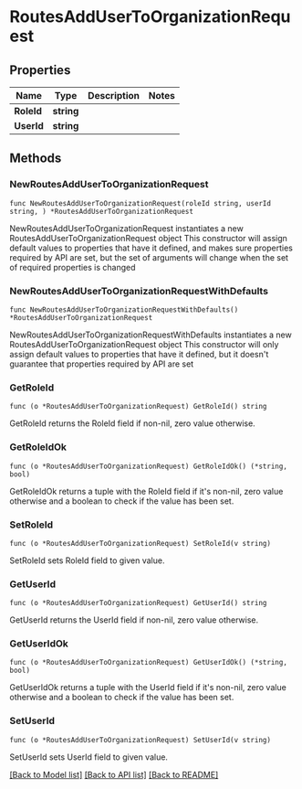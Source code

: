 # RoutesAddUserToOrganizationRequest

## Properties

Name | Type | Description | Notes
------------ | ------------- | ------------- | -------------
**RoleId** | **string** |  | 
**UserId** | **string** |  | 

## Methods

### NewRoutesAddUserToOrganizationRequest

`func NewRoutesAddUserToOrganizationRequest(roleId string, userId string, ) *RoutesAddUserToOrganizationRequest`

NewRoutesAddUserToOrganizationRequest instantiates a new RoutesAddUserToOrganizationRequest object
This constructor will assign default values to properties that have it defined,
and makes sure properties required by API are set, but the set of arguments
will change when the set of required properties is changed

### NewRoutesAddUserToOrganizationRequestWithDefaults

`func NewRoutesAddUserToOrganizationRequestWithDefaults() *RoutesAddUserToOrganizationRequest`

NewRoutesAddUserToOrganizationRequestWithDefaults instantiates a new RoutesAddUserToOrganizationRequest object
This constructor will only assign default values to properties that have it defined,
but it doesn't guarantee that properties required by API are set

### GetRoleId

`func (o *RoutesAddUserToOrganizationRequest) GetRoleId() string`

GetRoleId returns the RoleId field if non-nil, zero value otherwise.

### GetRoleIdOk

`func (o *RoutesAddUserToOrganizationRequest) GetRoleIdOk() (*string, bool)`

GetRoleIdOk returns a tuple with the RoleId field if it's non-nil, zero value otherwise
and a boolean to check if the value has been set.

### SetRoleId

`func (o *RoutesAddUserToOrganizationRequest) SetRoleId(v string)`

SetRoleId sets RoleId field to given value.


### GetUserId

`func (o *RoutesAddUserToOrganizationRequest) GetUserId() string`

GetUserId returns the UserId field if non-nil, zero value otherwise.

### GetUserIdOk

`func (o *RoutesAddUserToOrganizationRequest) GetUserIdOk() (*string, bool)`

GetUserIdOk returns a tuple with the UserId field if it's non-nil, zero value otherwise
and a boolean to check if the value has been set.

### SetUserId

`func (o *RoutesAddUserToOrganizationRequest) SetUserId(v string)`

SetUserId sets UserId field to given value.



[[Back to Model list]](../README.md#documentation-for-models) [[Back to API list]](../README.md#documentation-for-api-endpoints) [[Back to README]](../README.md)


